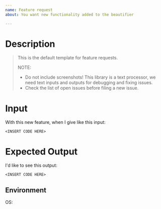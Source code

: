 ```yaml
---
name: Feature request
about: You want new functionality added to the beautifier

---
```


# Description
> This is the default template for feature requests. 
>
> NOTE: 
> * Do not include screenshots! This library is a text processor, we need text inputs and outputs for debugging and fixing issues. 
> * Check the list of open issues before filing a new issue.


# Input
With this new feature, when I give like this input: 
```
<INSERT CODE HERE>
```

# Expected Output
I'd like to see this output:
```
<INSERT CODE HERE>
```

## Environment
OS:
